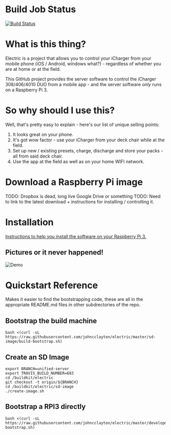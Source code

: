 # Build Job Status
[![Build Status](https://travis-ci.org/johncclayton/electric.svg?branch=master)](https://travis-ci.org/johncclayton/electric)

# What is this thing?
Electric is a project that allows you to control your iCharger from your mobile phone (iOS / Android, windows what?) - regardless of whether you are at home or at the field.

This GitHub project provides the server software to control the iCharger 308/406/4010 DUO from a mobile app - and the server software *only* runs on a Raspberry Pi 3.

# So why should I use this?
Well, that's pretty easy to explain - here's our list of unique selling points:
  1. It looks great on your phone.
  1. It's got wow factor - use your iCharger from your deck chair while at the field.
  1. Set up new / existing presets, charge, discharge and store your packs - all from said deck chair.
  1. Use the app at the field as well as on your home WIFI network.

# Download a Raspberry Pi image
TODO: Dropbox is dead, long live Google Drive or something
TODO: Need to link to the latest download + instructions for installing / controlling it. 

# Installation
[Instructions to help you install the software on your Raspberry Pi 3.](https://docs.google.com/document/d/12vy4kCue40k26qsqJIa6b5kwuOIhKOWrTJteruaGcJk/edit?usp=sharing)

## Pictures or it never happened!

![Demo](/docs/images/teaser.gif "Charge Demo!")

# Quickstart Reference

Makes it easier to find the bootstrapping code, these are all in the appropriate README.md files in other
subdrectories of the repo. 

## Bootstrap the build machine

    bash <(curl -sL https://raw.githubusercontent.com/johncclayton/electric/master/sd-image/build-bootstrap.sh)

## Create an SD Image

    export BRANCH=unified-server
    export TRAVIS_BUILD_NUMBER=683
    cd /buildkit/electric
    git checkout -t origin/${BRANCH}
    cd /buildkit/electric/sd-image
    ./create-image.sh

## Bootstrap a RPI3 directly

    bash <(curl -sL https://raw.githubusercontent.com/johncclayton/electric/master/development/rpi3-bootstrap.sh)
